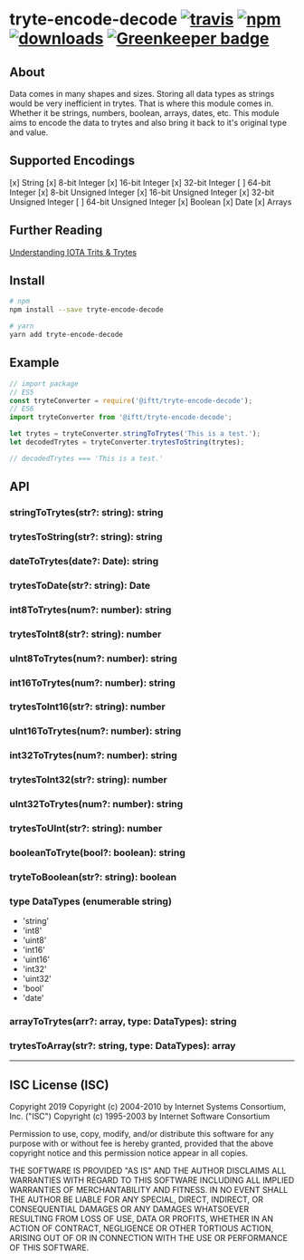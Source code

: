 # tryte-encode-decode [![travis][travis-image]][travis-url] [![npm][npm-image]][npm-url] [![downloads][downloads-image]][downloads-url] [![Greenkeeper badge](https://badges.greenkeeper.io/IFTT/tryte-encode-decode.svg)](https://greenkeeper.io/)

[travis-image]: https://travis-ci.org/IFTT/tryte-encode-decode.svg?branch=master
[travis-url]: https://travis-ci.org/IFTT/tryte-encode-decode
[npm-image]: https://img.shields.io/npm/v/@iftt/tryte-encode-decode.svg
[npm-url]: https://npmjs.org/package/@iftt/tryte-encode-decode
[downloads-image]: https://img.shields.io/npm/dm/@iftt/tryte-encode-decode.svg
[downloads-url]: https://npmjs.org/package/@iftt/tryte-encode-decode

## About

Data comes in many shapes and sizes. Storing all data types as strings would be very inefficient in trytes. That is where this module comes in. Whether it be strings, numbers, boolean, arrays, dates, etc. This module aims to encode the data to trytes and also bring it back to it's original type and value.

## Supported Encodings
[x] String
[x] 8-bit Integer
[x] 16-bit Integer
[x] 32-bit Integer
[ ] 64-bit Integer
[x] 8-bit Unsigned Integer
[x] 16-bit Unsigned Integer
[x] 32-bit Unsigned Integer
[ ] 64-bit Unsigned Integer
[x] Boolean
[x] Date
[x] Arrays

## Further Reading
[Understanding IOTA Trits & Trytes](https://steemit.com/iota/@wiredcrypto/understanding-iota-trits-and-trytes)

## Install
```sh
# npm
npm install --save tryte-encode-decode

# yarn
yarn add tryte-encode-decode
```

## Example
```js
// import package
// ES5
const tryteConverter = require('@iftt/tryte-encode-decode');
// ES6
import tryteConverter from '@iftt/tryte-encode-decode';

let trytes = tryteConverter.stringToTrytes('This is a test.');
let decodedTrytes = tryteConverter.trytesToString(trytes);

// decodedTrytes === 'This is a test.'
```

## API

### stringToTrytes(str?: string): string

### trytesToString(str?: string): string

### dateToTrytes(date?: Date): string

### trytesToDate(str?: string): Date

### int8ToTrytes(num?: number): string

### trytesToInt8(str?: string): number

### uInt8ToTrytes(num?: number): string

### int16ToTrytes(num?: number): string

### trytesToInt16(str?: string): number

### uInt16ToTrytes(num?: number): string

### int32ToTrytes(num?: number): string

### trytesToInt32(str?: string): number

### uInt32ToTrytes(num?: number): string

### trytesToUInt(str?: string): number

### booleanToTryte(bool?: boolean): string

### tryteToBoolean(str?: string): boolean

### type DataTypes (enumerable string)
  * 'string'
  * 'int8'
  * 'uint8'
  * 'int16'
  * 'uint16'
  * 'int32'
  * 'uint32'
  * 'bool'
  * 'date'

### arrayToTrytes(arr?: array<any>, type: DataTypes): string

### trytesToArray(str?: string, type: DataTypes): array<any>

---

## ISC License (ISC)

Copyright 2019 <IFTT>
Copyright (c) 2004-2010 by Internet Systems Consortium, Inc. ("ISC")
Copyright (c) 1995-2003 by Internet Software Consortium


Permission to use, copy, modify, and/or distribute this software for any purpose with or without fee is hereby granted, provided that the above copyright notice and this permission notice appear in all copies.

THE SOFTWARE IS PROVIDED "AS IS" AND THE AUTHOR DISCLAIMS ALL WARRANTIES WITH REGARD TO THIS SOFTWARE INCLUDING ALL IMPLIED WARRANTIES OF MERCHANTABILITY AND FITNESS. IN NO EVENT SHALL THE AUTHOR BE LIABLE FOR ANY SPECIAL, DIRECT, INDIRECT, OR CONSEQUENTIAL DAMAGES OR ANY DAMAGES WHATSOEVER RESULTING FROM LOSS OF USE, DATA OR PROFITS, WHETHER IN AN ACTION OF CONTRACT, NEGLIGENCE OR OTHER TORTIOUS ACTION, ARISING OUT OF OR IN CONNECTION WITH THE USE OR PERFORMANCE OF THIS SOFTWARE.
